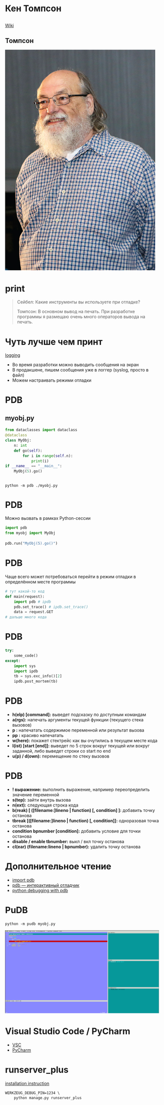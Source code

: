 # Кен Томпсон


##
<span class="underline"><span class="underline">[Wiki](https://ru.wikipedia.org/wiki/%25D0%25A2%25D0%25BE%25D0%25BC%25D0%25BF%25D1%2581%25D0%25BE%25D0%25BD,_%25D0%259A%25D0%25B5%25D0%25BD)</span></span>


## Томпсон

![img](Thompson.jpg)


# print

> Сейбел: Какие инструменты вы используете при отладке?
>
> Томпсон: В основном вывод на печать. При разработке программы я размещаю очень много операторов вывода на печать.


# Чуть лучше чем принт

<span class="underline"><span class="underline">[logging](https://docs.python.org/3/library/logging.html)</span></span>

-   Во время разработки можно выводить сообщения на экран
-   В продакшене, пишем сообщения уже в логгер (syslog, просто в файл)
-   Можем настраивать режими отладки


# PDB


## myobj.py

```python
from dataclasses import dataclass
@dataclass
class MyObj:
    n: int
    def go(self):
        for i in range(self.n):
            print(i)
if __name__ == "__main__":
    MyObj(5).go()
```


##

```shell
python -m pdb ./myobj.py
```


# PDB

Можно вызвать в рамках Python-сессии

```python
import pdb
from myobj import MyObj

pdb.run("MyObj(5).go()")
```


# PDB

Чаще всего может потребоваться перейти в режим отладки в определённом месте программы

```python
# тут какой-то код
def main(request):
    import pdb # ipdb
    pdb.set_trace() # ipdb.set_trace()
    data = request.GET
# дальше много кода
```


# PDB

```python
try:
    some_code()
except:
    import sys
    import ipdb
    tb = sys.exc_info()[2]
    ipdb.post_mortem(tb)
```


# PDB

-   **h(elp) [command]:** выведет подсказку по доступным командам
-   **a(rgs):** напечать аргументы текущей функции (текущего стека вызовов)
-   **p <expression>:** напечатать содержимое переменной или результат вызова
-   **pp <expression>:** красиво напечатать
-   **w(here):** покажет стектрейс как вы очутились в текущем месте кода
-   **l(ist) [start [end]]:** выведет по 5 строк вокруг текущей или вокруг заданной, либо выведет строки со start по end
-   **u(p) / d(own):** перемещение по стеку вызовов


# PDB

-   **! выражение:** выполнить выражение, например переопределить значение переменной
-   **s(tep):** зайти внутрь вызова
-   **n(ext):** следующая строка кода
-   **b(reak) [ ([filename:]lineno | function) [, condition] ]:** добавить точку останова
-   **tbreak [([filename:]lineno | function) [, condition]]:** одноразовая точка останова
-   **condition bpnumber [condition]:** добавить условие для точки останова
-   **disable / enable tbnumber:** выкл / вкл точку останова
-   **cl(ear) (filename:lineno | bpnumber):** удалить точку останова


# Дополнительное чтение

-   <span class="underline"><span class="underline">[import pdb](https://docs.python.org/3/library/pdb.html)</span></span>
-   <span class="underline"><span class="underline">[pdb — интерактивный отладчик](https://habr.com/ru/post/104086/?ysclid=l1dacrrmk3)</span></span>
-   <span class="underline"><span class="underline">[python debugging with pdb](https://realpython.com/python-debugging-pdb/)</span></span>


# PuDB

```shell
python -m pudb myobj.py
```

![img](pudb.png)


# Visual Studio Code / PyCharm

-   <span class="underline"><span class="underline">[VSC](https://docs.microsoft.com/ru-ru/visualstudio/python/debugging-python-in-visual-studio?view=vs-2022)</span></span>
-   <span class="underline"><span class="underline">[PyCharm](https://www.jetbrains.com/ru-ru/pycharm/features/debugger.html)</span></span>


# runserver\_plus

<span class="underline"><span class="underline">[installation instruction](https://django-extensions.readthedocs.io/en/latest/installation_instructions.html)</span></span>

```shell
WERKZEUG_DEBUG_PIN=1234 \
    python manage.py runserver_plus
```
